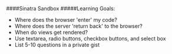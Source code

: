 ####Sinatra Sandbox
#####Learning Goals:
-  Where does the browser 'enter' my code?
-  Where does the server 'return back' to the browser?
-  When do views get rendered?
-  Use textarea, radio buttons, checkbox buttons, and select box
-  List 5-10 questions in a private gist
